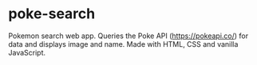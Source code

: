 # poke-search
Pokemon search web app. 
Queries the Poke API (https://pokeapi.co/) for data and displays image and name. Made with HTML, CSS and vanilla JavaScript.
